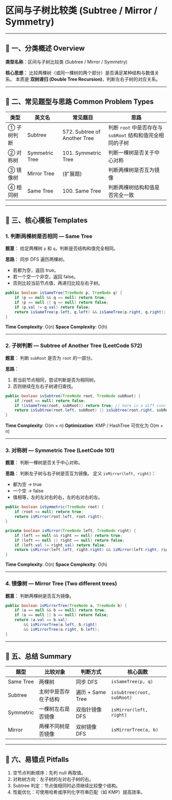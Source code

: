 # 区间与子树比较类 (Subtree / Mirror / Symmetry)

---

## 📘 一、分类概述 Overview

**类型名称**：区间与子树比较类 (Subtree / Mirror / Symmetry)

**核心思想**：
比较两棵树（或同一棵树的两个部分）是否满足某种结构与数值关系。
本质是 **双树递归 (Double Tree Recursion)**，判断左右子树的对应关系。

---

## 📗 二、常见题型与思路 Common Problem Types

| 类型     | 英文名            | 常见题目                         | 思路                                     |
| ------ | -------------- | ---------------------------- | -------------------------------------- |
| ① 子树判断 | Subtree        | 572. Subtree of Another Tree | 判断 `root` 中是否存在与 `subRoot` 结构和值完全相同的子树 |
| ② 对称树  | Symmetric Tree | 101. Symmetric Tree          | 判断一棵树是否关于中心对称                          |
| ③ 镜像树  | Mirror Tree    | (扩展题)                        | 判断两棵树是否互为镜像                            |
| ④ 相同树  | Same Tree      | 100. Same Tree               | 判断两棵树结构和值是否完全一致                        |

---

## 📙 三、核心模板 Templates

### 1. 判断两棵树是否相同 — Same Tree

**题意**：
给定两棵树 `p` 和 `q`，判断是否结构和值完全相同。

**思路**：
同步 DFS 遍历两棵树。

* 若都为空，返回 true。
* 若一个空一个非空，返回 false。
* 否则比较当前节点值，再递归比较左右子树。

```java
public boolean isSameTree(TreeNode p, TreeNode q) {
    if (p == null && q == null) return true;
    if (p == null || q == null) return false;
    if (p.val != q.val) return false;
    return isSameTree(p.left, q.left) && isSameTree(p.right, q.right);
}
```

**Time Complexity**: O(n)
**Space Complexity**: O(h)

---

### 2. 子树判断 — Subtree of Another Tree (LeetCode 572)

**题意**：
判断 `subRoot` 是否为 `root` 的一部分。

**思路**：

1. 若当前节点相同，尝试判断是否为相同树。
2. 否则继续在左右子树递归查找。

```java
public boolean isSubtree(TreeNode root, TreeNode subRoot) {
    if (root == null) return false;
    if (isSameTree(root, subRoot)) return true; // here is a diff cunction
    return isSubtree(root.left, subRoot) || isSubtree(root.right, subRoot);
}
```

**Time Complexity**: O(m × n)
**Optimization**: KMP / HashTree 可优化为 O(m + n)

---

### 3. 对称树 — Symmetric Tree (LeetCode 101)

**题意**：
判断一棵树是否关于中心对称。

**思路**：
判断左子树与右子树是否互为镜像。
定义 `isMirror(left, right)`：

* 都为空 → true
* 一个空 → false
* 值相等，左的左对右的右，左的右对右的左。

```java
public boolean isSymmetric(TreeNode root) {
    if (root == null) return true;
    return isMirror(root.left, root.right);
}

private boolean isMirror(TreeNode left, TreeNode right) {
    if (left == null && right == null) return true;
    if (left == null || right == null) return false;
    if (left.val != right.val) return false;
    return isMirror(left.left, right.right) && isMirror(left.right, right.left);
}
```

**Time Complexity**: O(n)
**Space Complexity**: O(h)

---

### 4. 镜像树 — Mirror Tree (Two different trees)

**题意**：
判断两棵树是否互为镜像。

```java
public boolean isMirrorTree(TreeNode a, TreeNode b) {
    if (a == null && b == null) return true;
    if (a == null || b == null) return false;
    return (a.val == b.val)
        && isMirrorTree(a.left, b.right)
        && isMirrorTree(a.right, b.left);
}
```

---

## 📒 五、总结 Summary

| 题型        | 比较对象       | 判断方式           | 核心函数                       |
| --------- | ---------- | -------------- | -------------------------- |
| Same Tree | 两棵树        | 同步 DFS         | `isSameTree(p, q)`         |
| Subtree   | 主树中是否存在子结构 | 遍历 + Same Tree | `isSubtree(root, subRoot)` |
| Symmetric | 一棵树左右是否镜像  | 双指针镜像 DFS      | `isMirror(left, right)`    |
| Mirror    | 两棵不同树是否镜像  | 双树镜像 DFS       | `isMirrorTree(a, b)`       |

---

## 📔 六、易错点 Pitfalls

1. 空节点判断顺序：先判 null 再取值。
2. 对称树方向：左子树的左对右子树的右。
3. Subtree 判定：节点值相同时必须继续比较整个结构。
4. 性能优化：可使用哈希或序列化字符串匹配（如 KMP）提高效率。
